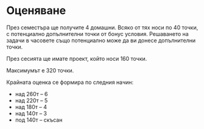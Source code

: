 # Оценяване
През семестъра ще получите 4 домашни.
Всяко от тях носи по 40 точки, с потенциално допълнителни точки от бонус условия.
Решаването на задачи в часовете също потенциално може да ви донесе допълнителни точки.

През сесията ще имате проект, който носи 160 точки.

Максимумът е 320 точки.

Крайната оценка се формира по следния начин:
- над 260т – 6
- над 220т – 5
- над 180т – 4
- над 140т – 3
- под 140т – скъсан
